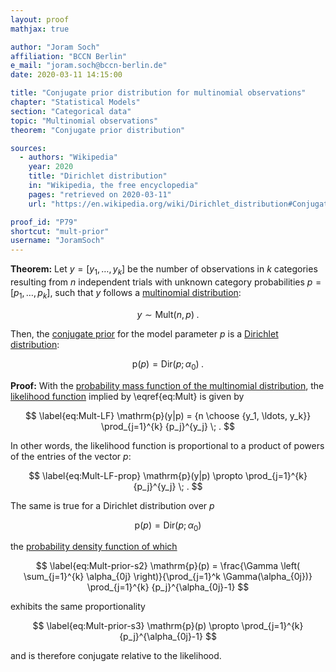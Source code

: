 ```yaml
---
layout: proof
mathjax: true

author: "Joram Soch"
affiliation: "BCCN Berlin"
e_mail: "joram.soch@bccn-berlin.de"
date: 2020-03-11 14:15:00

title: "Conjugate prior distribution for multinomial observations"
chapter: "Statistical Models"
section: "Categorical data"
topic: "Multinomial observations"
theorem: "Conjugate prior distribution"

sources:
  - authors: "Wikipedia"
    year: 2020
    title: "Dirichlet distribution"
    in: "Wikipedia, the free encyclopedia"
    pages: "retrieved on 2020-03-11"
    url: "https://en.wikipedia.org/wiki/Dirichlet_distribution#Conjugate_to_categorical/multinomial"

proof_id: "P79"
shortcut: "mult-prior"
username: "JoramSoch"
---
```



**Theorem:** Let $y = [y_1, \ldots, y_k]$ be the number of observations in $k$ categories resulting from $n$ independent trials with unknown category probabilities $p = [p_1, \ldots, p_k]$, such that $y$ follows a [multinomial distribution](/D/mult):

$$ \label{eq:Mult}
y \sim \mathrm{Mult}(n,p) \; .
$$

Then, the [conjugate prior](/D/prior-conj) for the model parameter $p$ is a [Dirichlet distribution](/D/dir):

$$ \label{eq:Dir}
\mathrm{p}(p) = \mathrm{Dir}(p; \alpha_0) \; .
$$


**Proof:** With the [probability mass function of the multinomial distribution](/P/mult-pmf), the [likelihood function](/D/lf) implied by \eqref{eq:Mult} is given by

$$ \label{eq:Mult-LF}
\mathrm{p}(y|p) = {n \choose {y_1, \ldots, y_k}} \prod_{j=1}^{k} {p_j}^{y_j} \; .
$$

In other words, the likelihood function is proportional to a product of powers of the entries of the vector $p$:

$$ \label{eq:Mult-LF-prop}
\mathrm{p}(y|p) \propto \prod_{j=1}^{k} {p_j}^{y_j} \; .
$$

The same is true for a Dirichlet distribution over $p$

$$ \label{eq:Mult-prior-s1}
\mathrm{p}(p) = \mathrm{Dir}(p; \alpha_0)
$$

the [probability density function of which](/P/dir-pdf)

$$ \label{eq:Mult-prior-s2}
\mathrm{p}(p) = \frac{\Gamma \left( \sum_{j=1}^{k} \alpha_{0j} \right)}{\prod_{j=1}^k \Gamma(\alpha_{0j})} \prod_{j=1}^{k} {p_j}^{\alpha_{0j}-1}
$$

exhibits the same proportionality

$$ \label{eq:Mult-prior-s3}
\mathrm{p}(p) \propto \prod_{j=1}^{k} {p_j}^{\alpha_{0j}-1}
$$

and is therefore conjugate relative to the likelihood.